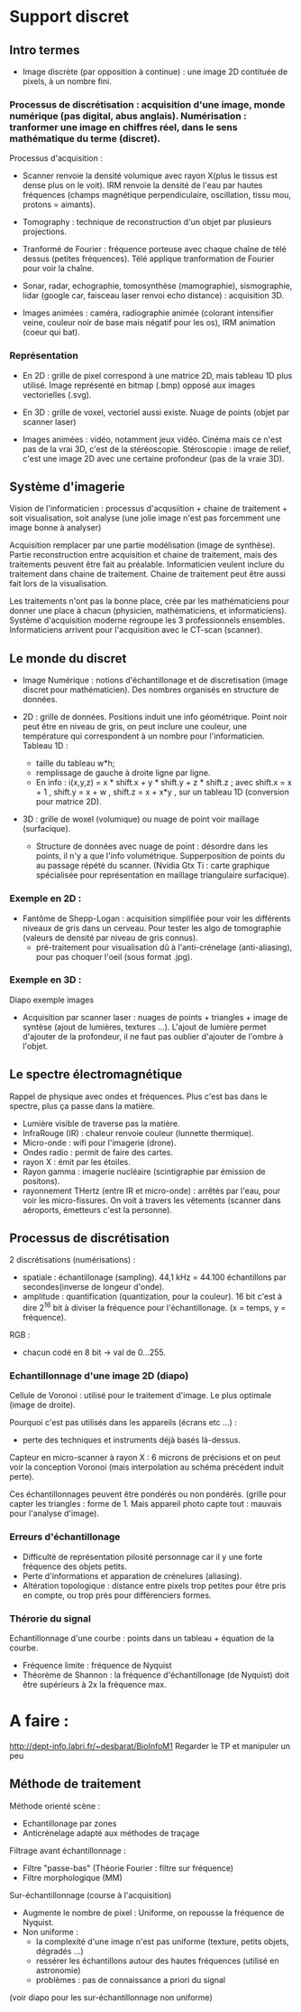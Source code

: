 # Support discret

## Intro termes

+ Image discrète (par opposition à continue) : une image 2D contituée de pixels, à un nombre fini.

### Processus de discrétisation : acquisition d'une image, monde numérique (pas digital, abus anglais). Numérisation : tranformer une image en chiffres réel, dans le sens mathématique du terme (discret).

Processus d'acquisition : 

+ Scanner renvoie la densité volumique avec rayon X(plus le tissus est dense plus on le voit). IRM renvoie la densité de l'eau par hautes fréquences (champs magnétique perpendiculaire, oscillation, tissu mou, protons = aimants).

+ Tomography : technique de reconstruction d'un objet par plusieurs projections. 

+ Tranformé de Fourier : fréquence porteuse avec chaque chaîne de télé dessus (petites fréquences). Télé applique tranformation de Fourier pour voir la chaîne.

+ Sonar, radar, echographie, tomosynthèse (mamographie), sismographie, lidar (google car, faisceau laser renvoi echo distance) : acquisition 3D.

+ Images animées : caméra, radiographie animée (colorant intensifier veine, couleur noir de base mais négatif pour les os), IRM animation (coeur qui bat).

### Représentation 

+ En 2D : grille de pixel correspond à une matrice 2D, mais tableau 1D plus utilisé. Image représenté en bitmap (.bmp) opposé aux images vectorielles (.svg).

+ En 3D : grille de voxel, vectoriel aussi existe. Nuage de points (objet par scanner laser)

+ Images animées : vidéo, notamment jeux vidéo. Cinéma mais ce n'est pas de la vrai 3D, c'est de la stéréoscopie. Stéroscopie : image de relief, c'est une image 2D avec une certaine profondeur (pas de la vraie 3D).

## Système d'imagerie

Vision de l'informaticien : processus d'acqusiition + chaine de traitement + soit visualisation, soit analyse (une jolie image n'est pas forcemment une image bonne à analyser)

Acquisition remplacer par une partie modélisation (image de synthèse). Partie reconstruction entre acquisition et chaine de traitement, mais des traitements peuvent être fait au préalable. Informaticien veulent inclure du traitement dans chaine de traitement.  Chaine de traitement peut être aussi fait lors de la visualisation. 

Les traitements n'ont pas la bonne place, crée par les mathématiciens pour donner une place à chacun (physicien, mathématiciens, et informaticiens).  Système d'acquisition moderne regroupe les 3 professionnels ensembles. Informaticiens arrivent pour l'acquisition avec le CT-scan (scanner). 

## Le monde du discret

+ Image Numérique : notions d'échantillonage et de discretisation (image discret pour mathématicien). Des nombres organisés en structure de données.

+ 2D : grille de données. Positions induit une info géométrique. Point noir peut être en niveau de gris, on peut inclure une couleur, une température qui correspondent à un nombre pour l'informaticien. Tableau 1D : 
    + taille du tableau w*h;
    + remplissage de gauche à droite ligne par ligne. 
    + En info : i(x,y,z) = x * shift.x + y * shift.y + z * shift.z ; avec shift.x  = x + 1 , shift.y = x + w , shift.z = x + x*y , sur un tableau 1D (conversion pour matrice 2D).

+ 3D : grille de woxel (volumique) ou nuage de point voir maillage (surfacique). 
    + Structure de données avec nuage de point : désordre dans les points, il n'y a que l'info volumétrique. Supperposition de points du au passage répété du scanner. (Nvidia Gtx Ti : carte graphique spécialisée pour représentation en maillage triangulaire surfacique).

### Exemple en 2D :

+ Fantôme de Shepp-Logan : acquisition simplifiée pour voir les différents niveaux de gris dans un cerveau. Pour tester les algo de tomographie (valeurs de densité par niveau de gris connus).
    + pré-traitement pour visualisation dû à l'anti-crénelage (anti-aliasing), pour pas choquer l'oeil (sous format .jpg).

### Exemple en 3D :
Diapo exemple images
+ Acquisition par scanner laser : nuages de points + triangles + image de syntèse (ajout de lumières, textures ...). L'ajout de lumière permet d'ajouter de la profondeur, il ne faut pas oublier d'ajouter de l'ombre à l'objet. 

## Le spectre électromagnétique

Rappel de physique avec ondes et fréquences. Plus c'est bas dans le spectre, plus ça passe dans la matière.
+ Lumière visible de traverse pas la matière. 
+ InfraRouge (IR) : chaleur renvoie couleur (lunnette thermique).
+ Micro-onde : wifi pour l'imagerie (drone).
+ Ondes radio : permit de faire des cartes.
+ rayon X : émit par les étoiles.
+ Rayon gamma : imagerie nucléaire (scintigraphie par émission de positons).
+ rayonnement THertz (entre IR et micro-onde) : arrêtés par l'eau, pour voir les micro-fissures. On voit à travers les vêtements (scanner dans aéroports, émetteurs c'est la personne).

## Processus de discrétisation

2 discrétisations (numérisations) :
+ spatiale : échantillonage (sampling). 44,1 kHz = 44.100 échantillons par secondes(inverse de longeur d'onde). 
+ amplitude : quantification (quantization, pour la couleur). 16 bit c'est à dire 2<sup>16</sup> bit à diviser la fréquence pour l'échantillonage. (x = temps, y = fréquence).

RGB : 
+ chacun codé en 8 bit -> val de 0...255.

### Echantillonnage d'une image 2D (diapo)

Cellule de Voronoi : utilisé pour le traitement d'image. Le plus optimale (image de droite).

Pourquoi c'est pas utilisés dans les appareils (écrans etc ...) : 
+ perte des techniques et instruments déjà basés là-dessus.

Capteur en micro-scanner à rayon X : 6 microns de précisions et on peut voir la conception Voronoi (mais interpolation au schéma précédent induit perte).

Ces échantillonnages peuvent être pondérés ou non pondérés. (grille pour capter les triangles : forme de 1. Mais appareil photo capte tout : mauvais pour l'analyse d'image).

### Erreurs d'échantillonage 

+ Difficulté de représentation pilosité personnage car il y une forte fréquence des objets petits. 
+ Perte d'informations et apparation de crénelures (aliasing).
+  Altération topologique : distance entre pixels trop petites pour être pris en compte, ou trop près pour différenciers formes.

### Thérorie du signal

Echantillonnage d'une courbe : points dans un tableau + équation de la courbe.
+ Fréquence limite : fréquence de Nyquist
+ Théorème de Shannon : la fréquence d'échantillonage (de Nyquist) doit être supérieurs à 2x la fréquence max. 

# A faire : 
http://dept-info.labri.fr/~desbarat/BioInfoM1 
Regarder le TP et manipuler un peu

## Méthode de traitement

Méthode orienté scène : 
+ Echantillonage par zones
+ Anticrénelage adapté aux méthodes de traçage

Filtrage avant échantillonnage :
+ Filtre "passe-bas" (Théorie Fourier : filtre sur fréquence)
+ Filtre morphologique (MM)

Sur-échantillonnage (course à l'acquisition)
+ Augmente le nombre de pixel : Uniforme, on repousse la fréquence de Nyquist.
+ Non uniforme :
    + la complexité d'une image n'est pas uniforme (texture, petits objets, dégradés ...)
    + ressérer les échantillons autour des hautes fréquences (utilisé en astronomie)
    + problèmes : pas de connaissance a priori du signal

(voir diapo pour les sur-échantillonnage non uniforme)

